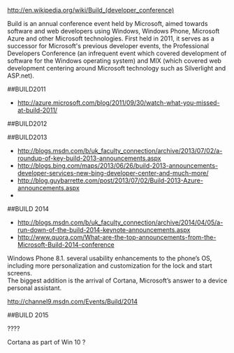http://en.wikipedia.org/wiki/Build_(developer_conference)

Build is an annual conference event held by Microsoft, aimed towards software and web developers using Windows, Windows Phone, Microsoft Azure and other Microsoft technologies. First held in 2011, it serves as a successor for Microsoft's previous developer events, the Professional Developers Conference (an infrequent event which covered development of software for the Windows operating system) and MIX (which covered web development centering around Microsoft technology such as Silverlight and ASP.net).



##BUILD2011

- http://azure.microsoft.com/blog/2011/09/30/watch-what-you-missed-at-build-2011/


##BUILD2012


##BUILD2013


- http://blogs.msdn.com/b/uk_faculty_connection/archive/2013/07/02/a-roundup-of-key-build-2013-announcements.aspx
- http://blogs.bing.com/maps/2013/06/26/build-2013-announcements-developer-services-new-bing-developer-center-and-much-more/
- http://blog.guybarrette.com/post/2013/07/02/Build-2013-Azure-announcements.aspx
- 


 ##BUILD 2014

- http://blogs.msdn.com/b/uk_faculty_connection/archive/2014/04/05/a-run-down-of-the-build-2014-keynote-announcements.aspx
- http://www.quora.com/What-are-the-top-announcements-from-the-Microsoft-Build-2014-conference

Windows Phone 8.1. several usability enhancements to the phone’s OS, including more personalization and customization for the lock and start screens.  
The biggest addition is the arrival of Cortana, Microsoft’s answer to a device personal assistant.


http://channel9.msdn.com/Events/Build/2014


##BUILD 2015 


????

Cortana as part of Win 10 ?
